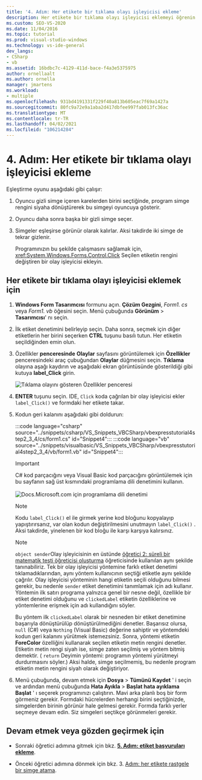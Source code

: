 ```yaml
---
title: '4. Adım: Her etikete bir tıklama olayı işleyicisi ekleme'
description: Her etikete bir tıklama olayı işleyicisi eklemeyi öğrenin.
ms.custom: SEO-VS-2020
ms.date: 11/04/2016
ms.topic: tutorial
ms.prod: visual-studio-windows
ms.technology: vs-ide-general
dev_langs:
- CSharp
- vb
ms.assetid: 16bdbc7c-4129-411d-bace-f4a3e5375975
author: ornellaalt
ms.author: ornella
manager: jmartens
ms.workload:
- multiple
ms.openlocfilehash: 931bd4191331f229f40a813b605eac7f69a1427a
ms.sourcegitcommit: 80fc9a72e9a1aba2d417dbfee997fab013fc36ac
ms.translationtype: MT
ms.contentlocale: tr-TR
ms.lasthandoff: 04/02/2021
ms.locfileid: "106214284"
---
```

# <a name="step-4-add-a-click-event-handler-to-each-label"></a>4. Adım: Her etikete bir tıklama olayı işleyicisi ekleme

Eşleştirme oyunu aşağıdaki gibi çalışır:

1. Oyuncu gizli simge içeren karelerden birini seçtiğinde, program simge rengini siyaha dönüştürerek bu simgeyi oyuncuya gösterir.

2. Oyuncu daha sonra başka bir gizli simge seçer.

3. Simgeler eşleşirse görünür olarak kalırlar. Aksi takdirde iki simge de tekrar gizlenir.

   Programınızın bu şekilde çalışmasını sağlamak için, <xref:System.Windows.Forms.Control.Click> Seçilen etiketin rengini değiştiren bir olay işleyicisi ekleyin.

## <a name="to-add-a-click-event-handler-to-each-label"></a>Her etikete bir tıklama olayı işleyicisi eklemek için

1. **Windows Form Tasarımcısı** formunu açın. **Çözüm Gezgini**, *Form1. cs* veya *Form1. vb* öğesini seçin. Menü çubuğunda **Görünüm**  >  **Tasarımcısı**' nı seçin.

2. İlk etiket denetimini belirleyip seçin. Daha sonra, seçmek için diğer etiketlerin her birini seçerken **CTRL** tuşunu basılı tutun. Her etiketin seçildiğinden emin olun.

3. Özellikler **penceresinde** **Olaylar** sayfasını görüntülemek için **Özellikler** penceresindeki araç çubuğundan **Olaylar** düğmesini seçin. **Tıklama** olayına aşağı kaydırın ve aşağıdaki ekran görüntüsünde gösterildiği gibi kutuya **label_Click** girin.

     ![Tıklama olayını gösteren Özellikler penceresi](../ide/media/express_labelclick.png)

4. **ENTER** tuşunu seçin. IDE, `Click` koda çağrılan bir olay işleyicisi ekler `label_Click()` ve formdaki her etikete takar.

5. Kodun geri kalanını aşağıdaki gibi doldurun:

    :::code language="csharp" source="../snippets/csharp/VS_Snippets_VBCSharp/vbexpresstutorial4step2_3_4/cs/form1.cs" id="Snippet4":::
    :::code language="vb" source="../snippets/visualbasic/VS_Snippets_VBCSharp/vbexpresstutorial4step2_3_4/vb/form1.vb" id="Snippet4":::

    > [!IMPORTANT]
    > C# kod parçacığını veya Visual Basic kod parçacığını görüntülemek için bu sayfanın sağ üst kısmındaki programlama dili denetimini kullanın.<br><br>![Docs.Microsoft.com için programlama dili denetimi](../ide/media/docs-programming-language-control.png)

    > [!NOTE]
    > Kodu `label_Click()` el ile girmek yerine kod bloğunu kopyalayıp yapıştırırsanız, var olan kodun değiştirilmesini unutmayın `label_Click()` . Aksi takdirde, yinelenen bir kod bloğu ile karşı karşıya kalırsınız.

    > [!NOTE]
    > `object sender`Olay işleyicisinin en üstünde [öğretici 2: süreli bir matematik testi öğreticisi oluşturma](../ide/tutorial-2-create-a-timed-math-quiz.md) öğreticisinde kullanılan aynı şekilde tanınabiliriz. Tek bir olay işleyicisi yöntemine farklı etiket denetimi tıklamadıklarından, aynı yöntem kullanıcının seçtiği etiketle aynı şekilde çağrılır. Olay işleyicisi yönteminin hangi etiketin seçili olduğunu bilmesi gerekir, bu nedenle `sender` etiket denetimini tanımlamak için adı kullanır. Yöntemin ilk satırı programa yalnızca genel bir nesne değil, özellikle bir etiket denetimi olduğunu ve `clickedLabel` etiketin özelliklerine ve yöntemlerine erişmek için adı kullandığını söyler.

     Bu yöntem ilk `clickedLabel` olarak bir nesneden bir etiket denetimine başarıyla dönüştürülüp dönüştürülmediğini denetler. Başarısız olursa, `null` (C#) veya `Nothing` (Visual Basic) değerine sahiptir ve yöntemdeki kodun geri kalanını yürütmek istemezsiniz. Sonra, yöntemi etiketin **ForeColor** özelliğini kullanarak seçilen etiketin metin rengini denetler. Etiketin metin rengi siyah ise, simge zaten seçilmiş ve yöntem bitmiş demektir. ( `return` Deyimin yöntemi: programın yöntemi yürütmeyi durdurmasını söyler.) Aksi halde, simge seçilmemiş, bu nedenle program etiketin metin rengini siyah olarak değiştiriyor.

6. Menü çubuğunda, devam etmek için **Dosya**  >  **Tümünü Kaydet** ' i seçin ve ardından menü çubuğunda **Hata Ayıkla**  >  **Başlat hata ayıklama Başlat** ' ı seçerek programınızı çalıştırın. Mavi arka planlı boş bir form görmeniz gerekir. Formdaki hücrelerden herhangi birini seçtiğinizde, simgelerden birinin görünür hale gelmesi gerekir. Formda farklı yerler seçmeye devam edin. Siz simgeleri seçtikçe görünmeleri gerekir.

## <a name="to-continue-or-review"></a>Devam etmek veya gözden geçirmek için

- Sonraki öğretici adımına gitmek için bkz. **[5. Adım: etiket başvuruları ekleme](../ide/step-5-add-label-references.md)**.

- Önceki öğretici adımına dönmek için bkz. 3. [Adım: her etikete rastgele bir simge atama](../ide/step-3-assign-a-random-icon-to-each-label.md).
